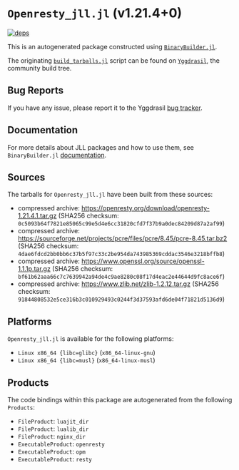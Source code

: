 # `Openresty_jll.jl` (v1.21.4+0)

[![deps](https://juliahub.com/docs/Openresty_jll/deps.svg)](https://juliahub.com/ui/Packages/Openresty_jll/z0hDd?page=2)

This is an autogenerated package constructed using [`BinaryBuilder.jl`](https://github.com/JuliaPackaging/BinaryBuilder.jl).

The originating [`build_tarballs.jl`](https://github.com/JuliaPackaging/Yggdrasil/blob/f0c1c872522c1d1a7da71ec39f93bc0a23fdf70c/O/Openresty/build_tarballs.jl) script can be found on [`Yggdrasil`](https://github.com/JuliaPackaging/Yggdrasil/), the community build tree.

## Bug Reports

If you have any issue, please report it to the Yggdrasil [bug tracker](https://github.com/JuliaPackaging/Yggdrasil/issues).

## Documentation

For more details about JLL packages and how to use them, see `BinaryBuilder.jl` [documentation](https://docs.binarybuilder.org/stable/jll/).

## Sources

The tarballs for `Openresty_jll.jl` have been built from these sources:

* compressed archive: https://openresty.org/download/openresty-1.21.4.1.tar.gz (SHA256 checksum: `0c5093b64f7821e85065c99e5d4e6cc31820cfd7f37b9a0dec84209d87a2af99`)
* compressed archive: https://sourceforge.net/projects/pcre/files/pcre/8.45/pcre-8.45.tar.bz2 (SHA256 checksum: `4dae6fdcd2bb0bb6c37b5f97c33c2be954da743985369cddac3546e3218bffb8`)
* compressed archive: https://www.openssl.org/source/openssl-1.1.1p.tar.gz (SHA256 checksum: `bf61b62aaa66c7c7639942a94de4c9ae8280c08f17d4eac2e44644d9fc8ace6f`)
* compressed archive: https://www.zlib.net/zlib-1.2.12.tar.gz (SHA256 checksum: `91844808532e5ce316b3c010929493c0244f3d37593afd6de04f71821d5136d9`)

## Platforms

`Openresty_jll.jl` is available for the following platforms:

* `Linux x86_64 {libc=glibc}` (`x86_64-linux-gnu`)
* `Linux x86_64 {libc=musl}` (`x86_64-linux-musl`)

## Products

The code bindings within this package are autogenerated from the following `Products`:

* `FileProduct`: `luajit_dir`
* `FileProduct`: `lualib_dir`
* `FileProduct`: `nginx_dir`
* `ExecutableProduct`: `openresty`
* `ExecutableProduct`: `opm`
* `ExecutableProduct`: `resty`
